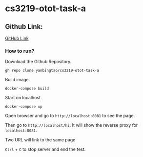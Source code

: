 # cs3219-otot-task-a
## Github Link:

[GitHub Link](https://github.com/yanbingtao/CS3203-otot-taskA1)

### How to run?

Download the Github Repository.

```
gh repo clone yanbingtao/cs3219-otot-task-a
```

Build image.

```
docker-compose build
```

Start on localhost.

```
docker-compose up
```

Open browser and go to `http://localhost:8081` to see the page.

Then go to `http://localhost/hi`. It will show the reverse proxy for `localhost:8081`.

Two URL will link to the same page

`Ctrl` + `C` to stop server and end the test.
